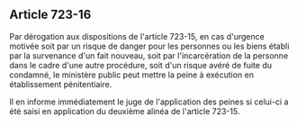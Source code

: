 Article 723-16
----
Par dérogation aux dispositions de l'article 723-15, en cas d'urgence motivée
soit par un risque de danger pour les personnes ou les biens établi par la
survenance d'un fait nouveau, soit par l'incarcération de la personne dans le
cadre d'une autre procédure, soit d'un risque avéré de fuite du condamné, le
ministère public peut mettre la peine à exécution en établissement
pénitentiaire.

Il en informe immédiatement le juge de l'application des peines si celui-ci a
été saisi en application du deuxième alinéa de l'article 723-15.
